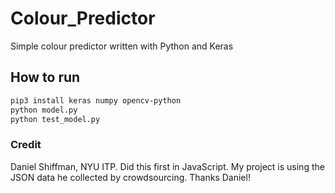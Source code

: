# Colour_Predictor
Simple colour predictor written with Python and Keras


## How to run
```bash
pip3 install keras numpy opencv-python
python model.py
python test_model.py
```
### Credit
Daniel Shiffman, NYU ITP. Did this first in JavaScript. My project is using the JSON data he collected by crowdsourcing. Thanks Daniel!
